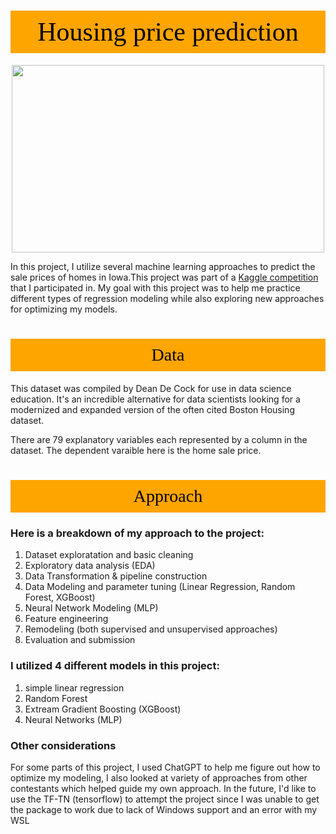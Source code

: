# <p style="padding:10px;background-color:orange;margin:0;color:black;font-family:newtimeroman;font-size:150%;text-align:center;border: 15px 50px;overflow:hidden;font-weight:500">Housing price prediction</p>

<p style="text-align:center; ">
<img src="https://img.freepik.com/free-photo/luxury-house-real-estate-sale-property-generative-ai_169016-29361.jpg" style='width: 500px; height: 300px;'>
</p>


<p style="text-align:justify; ">
    
In this project, I utilize several machine learning approaches to predict the sale prices of homes in Iowa.This project was part of a [Kaggle competition](https://www.kaggle.com/competitions/house-prices-advanced-regression-techniques/overview) that I participated in. My goal with this project was to help me practice different types of regression modeling while also exploring new approaches for optimizing my models. 
</p> 


# <p style="padding:10px;background-color:orange;margin:0;color:black;font-family:newtimeroman;font-size:100%;text-align:center;border: 15px 50px;overflow:hidden;font-weight:500">Data</p>

This dataset was compiled by Dean De Cock for use in data science education. It's an incredible alternative for data scientists looking for a modernized and expanded version of the often cited Boston Housing dataset. 

There are 79 explanatory variables each represented by a column in the dataset. The dependent varaible here is the home sale price. 


# <p style="padding:10px;background-color:orange;margin:0;color:black;font-family:newtimeroman;font-size:100%;text-align:center;border: 15px 50px;overflow:hidden;font-weight:500">Approach</p>

### Here is a breakdown of my approach to the project:

1. Dataset exploratation and basic cleaning
2. Exploratory data analysis (EDA)
3. Data Transformation & pipeline construction
4. Data Modeling and parameter tuning (Linear Regression, Random Forest, XGBoost)
5. Neural Network Modeling (MLP)
6. Feature engineering
7. Remodeling (both supervised and unsupervised approaches) 
8. Evaluation and submission

### I utilized 4 different models in this project:
1. simple linear regression
2. Random Forest
3. Extream Gradient Boosting (XGBoost)
4. Neural Networks (MLP)

### Other considerations 

For some parts of this project, I used ChatGPT to help me figure out how to optimize my modeling, I also looked at variety of approaches from other contestants which helped guide my own approach. In the future, I'd like to use the TF-TN (tensorflow) to attempt the project since I was unable to get the package to work due to lack of Windows support and an error with my WSL
